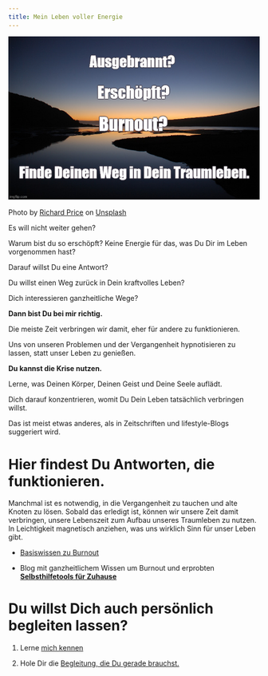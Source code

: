 ```yaml
---
title: Mein Leben voller Energie
---
```

![Frontbild](/assets/2020-09-15-Frontbild.jpg)

<span>Photo by <a href="https://unsplash.com/@juanpoe?utm_source=unsplash&amp;utm_medium=referral&amp;utm_content=creditCopyText">Richard Price</a> on <a href="https://unsplash.com/s/photos/still-water?utm_source=unsplash&amp;utm_medium=referral&amp;utm_content=creditCopyText">Unsplash</a></span>


Es will nicht weiter gehen?

Warum bist du so erschöpft? Keine Energie für das, was Du Dir im Leben vorgenommen hast?

Darauf willst Du eine Antwort? 

Du willst einen Weg zurück in Dein kraftvolles Leben? 

Dich interessieren ganzheitliche Wege?

**Dann bist Du bei mir richtig.**

Die meiste Zeit verbringen wir damit, eher für andere zu funktionieren. 

Uns von unseren Problemen und der Vergangenheit hypnotisieren zu lassen, statt unser Leben zu genießen. 

**Du kannst die Krise nutzen.**

Lerne, was Deinen Körper, Deinen Geist und Deine Seele auflädt. 

Dich darauf konzentrieren, womit Du Dein Leben tatsächlich verbringen willst. 

Das ist meist etwas anderes, als in Zeitschriften und lifestyle-Blogs suggeriert wird. 

# Hier findest Du Antworten, die funktionieren. 

Manchmal ist es notwendig, in die Vergangenheit zu tauchen und alte Knoten zu lösen. Sobald das erledigt ist, können wir unsere Zeit damit verbringen, unsere Lebenszeit zum Aufbau unseres Traumleben zu nutzen. In Leichtigkeit magnetisch anziehen, was uns wirklich Sinn für unser Leben gibt. 

- [Basiswissen zu Burnout](/)

- Blog mit ganzheitlichem Wissen um Burnout und erprobten **[Selbsthilfetools für Zuhause](/)**

# Du willst Dich auch persönlich begleiten lassen? 

1. Lerne [mich kennen](/about/) 

2. Hole Dir die [Begleitung, die Du gerade brauchst.](/) 


